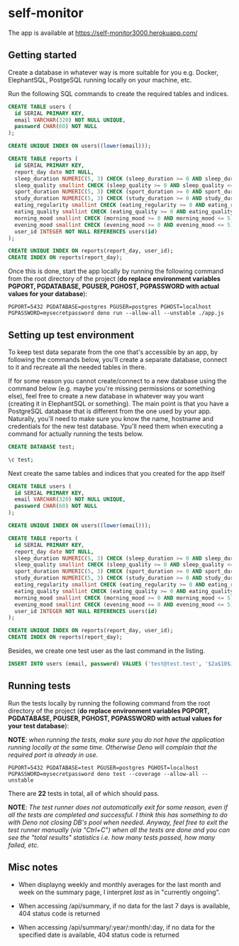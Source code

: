 # self-monitor

The app is available at https://self-monitor3000.herokuapp.com/

## Getting started

Create a database in whatever way is more suitable for you e.g. Docker, ElephantSQL, PostgeSQL running locally on your machine, etc.

Run the following SQL commands to create the required tables and indices.

```sql
CREATE TABLE users (
  id SERIAL PRIMARY KEY,
  email VARCHAR(320) NOT NULL UNIQUE,
  password CHAR(60) NOT NULL
);

CREATE UNIQUE INDEX ON users((lower(email)));

CREATE TABLE reports (
  id SERIAL PRIMARY KEY,
  report_day date NOT NULL,
  sleep_duration NUMERIC(5, 3) CHECK (sleep_duration >= 0 AND sleep_duration <= 24),
  sleep_quality smallint CHECK (sleep_quality >= 0 AND sleep_quality <= 5),
  sport_duration NUMERIC(5, 3) CHECK (sport_duration >= 0 AND sport_duration <= 24),
  study_duration NUMERIC(5, 3) CHECK (study_duration >= 0 AND study_duration <= 24),
  eating_regularity smallint CHECK (eating_regularity >= 0 AND eating_regularity <= 5),
  eating_quality smallint CHECK (eating_quality >= 0 AND eating_quality <= 5),
  morning_mood smallint CHECK (morning_mood >= 0 AND morning_mood <= 5),
  evening_mood smallint CHECK (evening_mood >= 0 AND evening_mood <= 5),
  user_id INTEGER NOT NULL REFERENCES users(id)
);

CREATE UNIQUE INDEX ON reports(report_day, user_id);
CREATE INDEX ON reports(report_day);
```

Once this is done, start the app locally by running the following command from the root directory of the project (**do replace environment variables PGPORT, PGDATABASE, PGUSER, PGHOST, PGPASSWORD with actual values for your database**):

```
PGPORT=5432 PGDATABASE=postgres PGUSER=postgres PGHOST=localhost PGPASSWORD=mysecretpassword deno run --allow-all --unstable ./app.js
```

## Setting up test environment

To keep test data separate from the one that's accessible by an app, by following the commands below, you'll create a separate database, connect to it and recreate all the needed tables in there.

If for some reason you cannot create/connect to a new database using the command below (e.g. maybe you're missing permissions or something else), feel free to create a new database in whatever way you want (creating it in ElephantSQL or something). The main point is that you have a PostgreSQL database that is different from the one used by your app. Naturally, you'll need to make  sure you know the name, hostname and credentials for the new test database. Ypu'll need them when executing a command for actually running the tests below.

```sql
CREATE DATABASE test;

\c test;
```

Next create the same tables and indices that you created for the app itself

```sql
CREATE TABLE users (
  id SERIAL PRIMARY KEY,
  email VARCHAR(320) NOT NULL UNIQUE,
  password CHAR(60) NOT NULL
);

CREATE UNIQUE INDEX ON users((lower(email)));

CREATE TABLE reports (
  id SERIAL PRIMARY KEY,
  report_day date NOT NULL,
  sleep_duration NUMERIC(5, 3) CHECK (sleep_duration >= 0 AND sleep_duration <= 24),
  sleep_quality smallint CHECK (sleep_quality >= 0 AND sleep_quality <= 5),
  sport_duration NUMERIC(5, 3) CHECK (sport_duration >= 0 AND sport_duration <= 24),
  study_duration NUMERIC(5, 3) CHECK (study_duration >= 0 AND study_duration <= 24),
  eating_regularity smallint CHECK (eating_regularity >= 0 AND eating_regularity <= 5),
  eating_quality smallint CHECK (eating_quality >= 0 AND eating_quality <= 5),
  morning_mood smallint CHECK (morning_mood >= 0 AND morning_mood <= 5),
  evening_mood smallint CHECK (evening_mood >= 0 AND evening_mood <= 5),
  user_id INTEGER NOT NULL REFERENCES users(id)
);

CREATE UNIQUE INDEX ON reports(report_day, user_id);
CREATE INDEX ON reports(report_day);
```

Besides, we create one test user as the last command in the listing.

```sql
INSERT INTO users (email, password) VALUES ('test@test.test', '$2a$10$JBoghQCCRf9exbhCQspanehOPbwDwTx7MCI8.lKln2NClIJ7j.60m');
```

## Running tests

Run the tests locally by running the following command from the root directory of the project (**do replace environment variables PGPORT, PGDATABASE, PGUSER, PGHOST, PGPASSWORD with actual values for your test database**):

**NOTE**: *when running the tests, make sure you do not have the application running locally at the same time. Otherwise Deno will complain that the required port is already in use.*

```
PGPORT=5432 PGDATABASE=test PGUSER=postgres PGHOST=localhost PGPASSWORD=mysecretpassword deno test --coverage --allow-all --unstable
```

There are **22** tests in total, all of which should pass.

**NOTE**: *The test runner does not automatically exit for some reason, even if all the tests are completed and successful. I think this has something to do with Deno not closing DB's pool when needed. Anyway, feel free to exit the test runner manually (via "Ctrl+C") when all the tests are done and you can see the "total results" statistics i.e. how many tests passed, how many failed, etc.*

## Misc notes

* When displayng weekly and monthly averages for the last month and week on the summary page, I interpret *last* as in "currently ongoing".

* When accessing /api/summary, if no data for the last 7 days is available, 404 status code is returned

* When accessing /api/summary/:year/:month/:day, if no data for the specified date is available, 404 status code is returned

